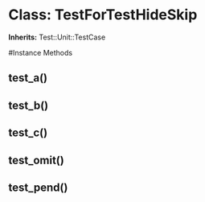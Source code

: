 # Class: TestForTestHideSkip
**Inherits:** Test::Unit::TestCase
    




#Instance Methods
## test_a() [](#method-i-test_a)

## test_b() [](#method-i-test_b)

## test_c() [](#method-i-test_c)

## test_omit() [](#method-i-test_omit)

## test_pend() [](#method-i-test_pend)

